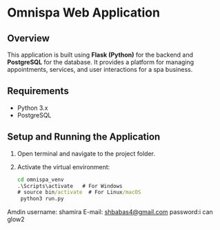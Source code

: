 # Omnispa Web Application

## Overview
This application is built using **Flask (Python)** for the backend and **PostgreSQL** for the database. It provides a platform for managing appointments, services, and user interactions for a spa business.

## Requirements
- Python 3.x
- PostgreSQL

## Setup and Running the Application

1. Open terminal and navigate to the project folder.
2. Activate the virtual environment:

   ```cmd
   cd omnispa_venv
   .\Scripts\activate   # For Windows
   # source bin/activate  # For Linux/macOS
	python3 run.py

Amdin username: shamira
E-mail: shbabas4@gmail.com
password:i can glow2
